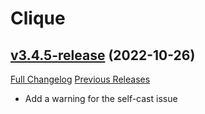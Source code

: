 # Clique

## [v3.4.5-release](https://github.com/jnwhiteh/Clique/tree/v3.4.5-release) (2022-10-26)
[Full Changelog](https://github.com/jnwhiteh/Clique/compare/v3.4.4-release...v3.4.5-release) [Previous Releases](https://github.com/jnwhiteh/Clique/releases)

- Add a warning for the self-cast issue  
